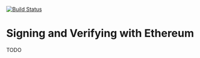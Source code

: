 [![Build Status](https://travis-ci.org/alext234/sign-and-verify.svg?branch=master)](https://travis-ci.org/alext234/sign-and-verify)

# Signing and Verifying with Ethereum

TODO
